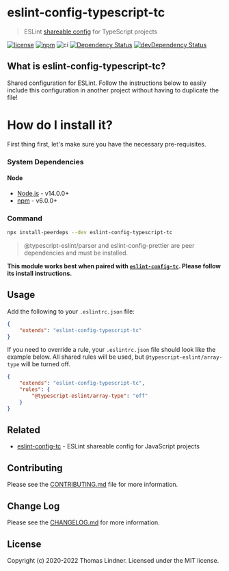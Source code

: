 # eslint-config-typescript-tc

> ESLint [shareable config](http://eslint.org/docs/developer-guide/shareable-configs.html) for TypeScript projects

[![license](https://img.shields.io/github/license/tclindner/eslint-config-typescript-tc.svg?maxAge=2592000&style=flat-square)](https://github.com/tclindner/eslint-config-typescript-tc/blob/main/LICENSE)
[![npm](https://img.shields.io/npm/v/eslint-config-typescript-tc.svg?maxAge=2592000?style=flat-square)](https://www.npmjs.com/package/eslint-config-typescript-tc)
![ci](https://github.com/tclindner/eslint-config-typescript-tc/workflows/ci/badge.svg?branch=main)
[![Dependency Status](https://david-dm.org/tclindner/eslint-config-typescript-tc.svg?style=flat-square)](https://david-dm.org/tclindner/eslint-config-typescript-tc)
[![devDependency Status](https://david-dm.org/tclindner/eslint-config-typescript-tc/dev-status.svg?style=flat-square)](https://david-dm.org/tclindner/eslint-config-typescript-tc#info=devDependencies)

## What is eslint-config-typescript-tc?

Shared configuration for ESLint. Follow the instructions below to easily include this configuration in another project without having to duplicate the file!

# How do I install it?

First thing first, let's make sure you have the necessary pre-requisites.

### System Dependencies

#### Node

* [Node.js](https://nodejs.org/) - v14.0.0+
* [npm](http://npmjs.com) - v6.0.0+

### Command

```bash
npx install-peerdeps --dev eslint-config-typescript-tc
```

> @typescript-eslint/parser and eslint-config-prettier are peer dependencies and must be installed.

**This module works best when paired with [`eslint-config-tc`](https://github.com/tclindner/eslint-config-tc). Please follow its install instructions.**

## Usage

Add the following to your `.eslintrc.json` file:

```json
{
	"extends": "eslint-config-typescript-tc"
}
```

If you need to override a rule, your `.eslintrc.json` file should look like the example below. All shared rules will be used, but `@typescript-eslint/array-type` will be turned off.

```json
{
	"extends": "eslint-config-typescript-tc",
	"rules": {
		"@typescript-eslint/array-type": "off"
	}
}
```

## Related

- [eslint-config-tc](https://github.com/tclindner/eslint-config-tc) - ESLint shareable config for JavaScript projects

## Contributing

Please see the [CONTRIBUTING.md](CONTRIBUTING.md) file for more information.

## Change Log

Please see the [CHANGELOG.md](CHANGELOG.md) for more information.

## License

Copyright (c) 2020-2022 Thomas Lindner. Licensed under the MIT license.
